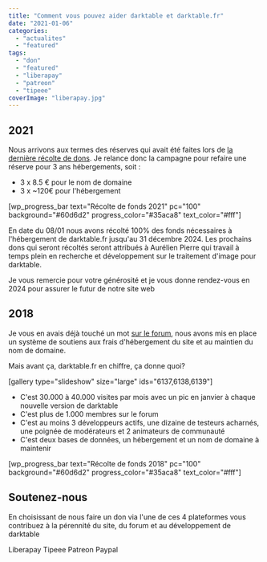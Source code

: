 ```yaml
---
title: "Comment vous pouvez aider darktable et darktable.fr"
date: "2021-01-06"
categories: 
  - "actualites"
  - "featured"
tags: 
  - "don"
  - "featured"
  - "liberapay"
  - "patreon"
  - "tipeee"
coverImage: "liberapay.jpg"
---
```


## 2021

Nous arrivons aux termes des réserves qui avait été faites lors de [la dernière récolte de dons](https://forums.darktable.fr/showthread.php?tid=3222&pid=29885#pid29885). Je relance donc la campagne pour refaire une réserve pour 3 ans hébergements, soit :

- 3 x 8.5 € pour le nom de domaine
- 3 x ~120€ pour l'hébergement

\[wp_progress_bar text="Récolte de fonds 2021" pc="100" background="#60d6d2" progress_color="#35aca8" text_color="#fff"\]

En date du 08/01 nous avons récolté 100% des fonds nécessaires à l'hébergement de darktable.fr jusqu'au 31 décembre 2024. Les prochains dons qui seront récoltés seront attribués à Aurélien Pierre qui travail à temps plein en recherche et développement sur le traitement d'image pour darktable.

Je vous remercie pour votre générosité et je vous donne rendez-vous en 2024 pour assurer le futur de notre site web

## 2018

Je vous en avais déjà touché un mot [sur le forum](https://darktable.fr/forum/showthread.php?tid=2912), nous avons mis en place un système de soutiens aux frais d'hébergement du site et au maintien du nom de domaine.

Mais avant ça, darktable.fr en chiffre, ça donne quoi?

\[gallery type="slideshow" size="large" ids="6137,6138,6139"\]

- C'est 30.000 à 40.000 visites par mois avec un pic en janvier à chaque nouvelle version de darktable
- C'est plus de 1.000 membres sur le forum
- C'est au moins 3 développeurs actifs, une dizaine de testeurs acharnés, une poignée de modérateurs et 2 animateurs de communauté
- C'est deux bases de données, un hébergement et un nom de domaine à maintenir

\[wp_progress_bar text="Récolte de fonds 2018" pc="100" background="#60d6d2" progress_color="#35aca8" text_color="#fff"\]

## Soutenez-nous

En choisissant de nous faire un don via l'une de ces 4 plateformes vous contribuez à la pérennité du site, du forum et au développement de darktable

Liberapay   Tipeee   Patreon   Paypal
